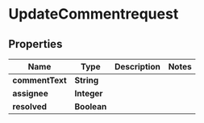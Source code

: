 

# UpdateCommentrequest


## Properties

| Name | Type | Description | Notes |
|------------ | ------------- | ------------- | -------------|
|**commentText** | **String** |  |  |
|**assignee** | **Integer** |  |  |
|**resolved** | **Boolean** |  |  |




